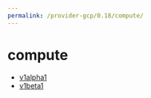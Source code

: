 ```yaml
---
permalink: /provider-gcp/0.18/compute/
---
```


# compute



* [v1alpha1](v1alpha1/index.md)
* [v1beta1](v1beta1/index.md)